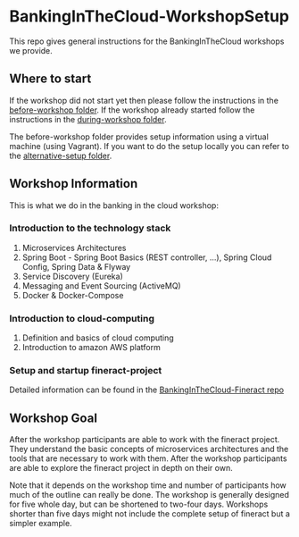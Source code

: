 # BankingInTheCloud-WorkshopSetup
This repo gives general instructions for the BankingInTheCloud workshops we provide. 

## Where to start

If the workshop did not start yet then please follow the instructions in the [before-workshop folder](https://github.com/senacor/BankingInTheCloud-WorkshopSetup/tree/master/before-workshop).
If the workshop already started follow the instructions in the [during-workshop folder](https://github.com/senacor/BankingInTheCloud-WorkshopSetup/tree/master/during-workshop).

The before-workshop folder provides setup information using a virtual machine (using Vagrant). If you want to do the setup locally you can refer to the [alternative-setup folder](https://github.com/senacor/BankingInTheCloud-WorkshopSetup/tree/master/alternative-setup).

## Workshop Information

This is what we do in the banking in the cloud workshop:

### Introduction to the technology stack
  
1. Microservices Architectures
2. Spring Boot - Spring Boot Basics (REST controller, ...), Spring Cloud Config, Spring Data & Flyway
3. Service Discovery (Eureka)
4. Messaging and Event Sourcing (ActiveMQ)
5. Docker & Docker-Compose

### Introduction to cloud-computing
  
1. Definition and basics of cloud computing
2. Introduction to amazon AWS platform 

### Setup and startup fineract-project

Detailed information can be found in the [BankingInTheCloud-Fineract repo](https://github.com/senacor/BankingInTheCloud-Fineract)

## Workshop Goal

After the workshop participants are able to work with the fineract project. They understand the basic concepts of microservices architectures and the tools that are necessary to work with them. After the workshop participants are able to explore the fineract project in depth on their own.   

Note that it depends on the workshop time and number of participants how much of the outline can really be done. The workshop is generally designed for five whole day, but can be shortened to two-four days. Workshops shorter than five days might not include the complete setup of fineract but a simpler example.